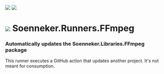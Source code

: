 [![](https://img.shields.io/github/actions/workflow/status/soenneker/soenneker.runners.ffmpeg/build-and-test.yml?style=for-the-badge)](https://github.com/soenneker/soenneker.runners.ffmpeg/actions/workflows/build-and-test.yml)
[![](https://img.shields.io/github/actions/workflow/status/soenneker/soenneker.runners.ffmpeg/daily-automatic-update.yml?style=for-the-badge&label=Daily%20Update)](https://github.com/soenneker/soenneker.runners.ffmpeg/actions/workflows/daily-automatic-update.yml)

# ![](https://user-images.githubusercontent.com/4441470/224455560-91ed3ee7-f510-4041-a8d2-3fc093025112.png) Soenneker.Runners.FFmpeg
### Automatically updates the Soenneker.Libraries.FFmpeg package

This runner executes a GitHub action that updates another project. It's not meant for consumption.